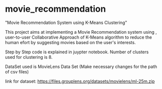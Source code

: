 # movie_recommendation
"Movie Recommendation System using K-Means Clustering"

This project aims at implementing a Movie Recommendation system using , user-to-user Collaborative Approach of K-Means algorithm
to reduce the human efort by suggesting movies based on the user's interests.

Step by Step code is explained in juypter notebook.
Number of clusters used for clustering is 8.

DataSet used is MovieLens Data Set (Make necessary changes for the path of csv files)

link for dataset: https://files.grouplens.org/datasets/movielens/ml-25m.zip



